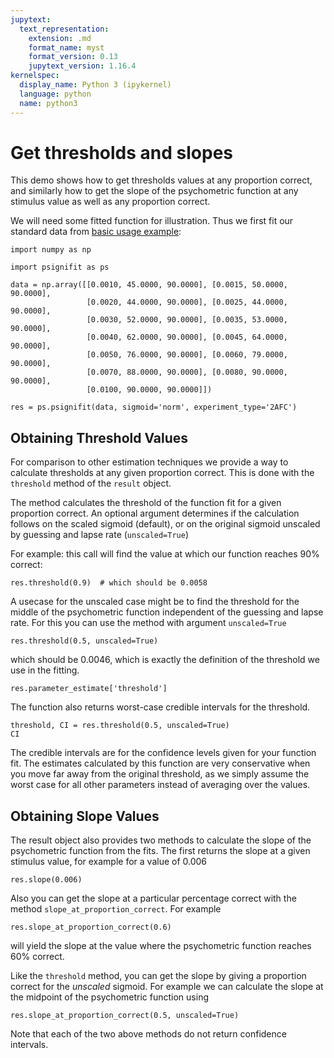```yaml
---
jupytext:
  text_representation:
    extension: .md
    format_name: myst
    format_version: 0.13
    jupytext_version: 1.16.4
kernelspec:
  display_name: Python 3 (ipykernel)
  language: python
  name: python3
---
```


# Get thresholds and slopes

This demo shows how to get thresholds values at any proportion correct,
and similarly how to get the slope of the psychometric function
at any stimulus value as well as any proportion correct.


We will need some fitted function for illustration. Thus we first fit our
standard data from [basic usage example](../basic-usage):


```{code-cell} ipython3
import numpy as np

import psignifit as ps

data = np.array([[0.0010, 45.0000, 90.0000], [0.0015, 50.0000, 90.0000],
                 [0.0020, 44.0000, 90.0000], [0.0025, 44.0000, 90.0000],
                 [0.0030, 52.0000, 90.0000], [0.0035, 53.0000, 90.0000],
                 [0.0040, 62.0000, 90.0000], [0.0045, 64.0000, 90.0000],
                 [0.0050, 76.0000, 90.0000], [0.0060, 79.0000, 90.0000],
                 [0.0070, 88.0000, 90.0000], [0.0080, 90.0000, 90.0000],
                 [0.0100, 90.0000, 90.0000]])

res = ps.psignifit(data, sigmoid='norm', experiment_type='2AFC')
```

## Obtaining Threshold Values

For comparison to other estimation techniques we provide a way to
calculate thresholds at any given proportion correct.
This is done with the `threshold` method of the `result` object.

The method calculates the threshold of the function fit for a given proportion correct.
An optional argument determines if the calculation follows on the scaled
sigmoid (default), or on the original sigmoid unscaled by guessing and lapse rate (`unscaled=True`)

For example: this call will find the value at which our function reaches
90% correct:

```{code-cell} ipython3
res.threshold(0.9)  # which should be 0.0058
```

A usecase for the unscaled case might be to find the threshold for the
middle of the psychometric function independent of the guessing and lapse
rate. For this you can use the method with argument `unscaled=True`

```{code-cell} ipython3
res.threshold(0.5, unscaled=True)
```

which should be 0.0046, which is exactly the definition of the threshold we use in the fitting.

```{code-cell} ipython3
res.parameter_estimate['threshold']
```

The function also returns worst-case credible intervals for the
threshold.

```{code-cell} ipython3
threshold, CI = res.threshold(0.5, unscaled=True)
CI
```

The credible intervals are for the confidence levels given for your
function fit.
The estimates calculated by this function are very conservative when
you move far away from the original threshold, as we simply assume the
worst case for all other parameters instead of averaging over the values.

## Obtaining Slope Values

The result object also provides two methods to calculate the slope of the psychometric
function from the fits.
The first returns the slope at a given stimulus value, for example for a value of 0.006

```{code-cell} ipython3
res.slope(0.006)
```

Also you can get the slope at a particular percentage correct with
the method `slope_at_proportion_correct`. For example

```{code-cell} ipython3
res.slope_at_proportion_correct(0.6)
```

will yield the slope at the value where the psychometric function reaches
60% correct.

Like the `threshold` method, you can get the slope by giving a proportion correct
for the *unscaled* sigmoid.
For example we can calculate the slope at the midpoint of the
psychometric function using

```{code-cell} ipython3
res.slope_at_proportion_correct(0.5, unscaled=True)
```

Note that each of the two above methods do not return confidence intervals.
